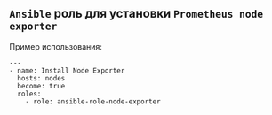 `Ansible` роль для установки `Prometheus node exporter`
------------

Пример использования:
```
---
- name: Install Node Exporter
  hosts: nodes
  become: true
  roles:
    - role: ansible-role-node-exporter

```
